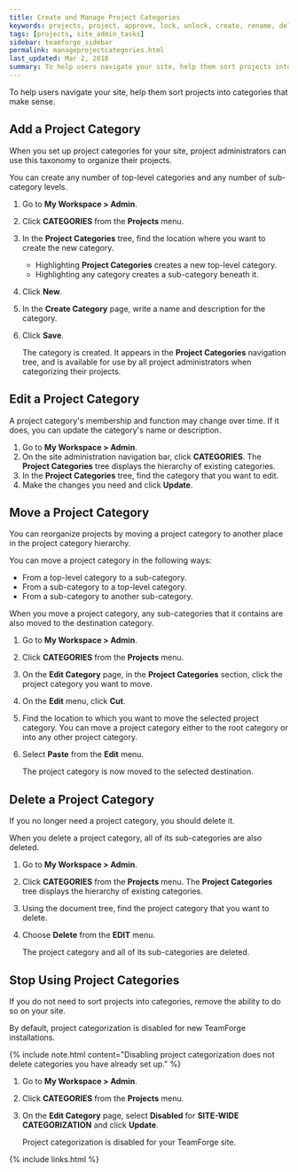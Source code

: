 ```yaml
---
title: Create and Manage Project Categories
keywords: projects, project, approve, lock, unlock, create, rename, delete, templates, categories, parent, child, subproject
tags: [projects, site_admin_tasks]
sidebar: teamforge_sidebar
permalink: manageprojectcategories.html
last_updated: Mar 2, 2018
summary: To help users navigate your site, help them sort projects into categories that make sense.
---
```

To help users navigate your site, help them sort projects into categories that make sense.

## Add a Project Category
When you set up project categories for your site, project administrators can use this taxonomy to organize their projects.

You can create any number of top-level categories and any number of sub-category levels.

1. Go to **My Workspace > Admin**.
2. Click **CATEGORIES** from the **Projects** menu.
3. In the **Project Categories** tree, find the location where you want to create the new category.
   * Highlighting **Project Categories** creates a new top-level category.
   * Highlighting any category creates a sub-category beneath it.
4. Click **New**.
5. In the **Create Category** page, write a name and description for the category.
6. Click **Save**.
   
   The category is created. It appears in the **Project Categories** navigation tree, and is available for use by all project administrators when categorizing their projects.

## Edit a Project Category
A project category's membership and function may change over time. If it does, you can update the category's name or description.

1. Go to **My Workspace > Admin**.
2. On the site administration navigation bar, click **CATEGORIES**. The **Project Categories** tree displays the hierarchy of existing categories.
3. In the **Project Categories** tree, find the category that you want to edit.
4. Make the changes you need and click **Update**.

## Move a Project Category
You can reorganize projects by moving a project category to another place in the project category hierarchy.

You can move a project category in the following ways:
* From a top-level category to a sub-category.
* From a sub-category to a top-level category.
* From a sub-category to another sub-category.

When you move a project category, any sub-categories that it contains are also moved to the destination category.

1. Go to **My Workspace > Admin**.
2. Click **CATEGORIES** from the **Projects** menu.
3. On the **Edit Category** page, in the **Project Categories** section, click the project category you want to move.
4. On the **Edit** menu, click **Cut**.
5. Find the location to which you want to move the selected project category. You can move a project category either to the root category or into any other project category.
6. Select **Paste** from the **Edit** menu.
   
   The project category is now moved to the selected destination.

## Delete a Project Category
If you no longer need a project category, you should delete it.

When you delete a project category, all of its sub-categories are also deleted.

1. Go to **My Workspace > Admin**.
2. Click **CATEGORIES** from the **Projects** menu. The **Project Categories** tree displays the hierarchy of existing categories.
3. Using the document tree, find the project category that you want to delete.
4. Choose **Delete** from the **EDIT** menu.
   
   The project category and all of its sub-categories are deleted.

## Stop Using Project Categories
If you do not need to sort projects into categories, remove the ability to do so on your site.

By default, project categorization is disabled for new TeamForge installations.

{% include note.html content="Disabling project categorization does not delete categories you have already set up." %}

1. Go to **My Workspace > Admin**.
2. Click **CATEGORIES** from the **Projects** menu.
2. On the **Edit Category** page, select **Disabled** for **SITE-WIDE CATEGORIZATION** and click **Update**.
   
   Project categorization is disabled for your TeamForge site.

{% include links.html %}